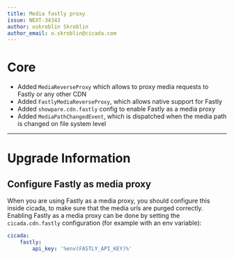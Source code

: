 ```yaml
---
title: Media fastly proxy
issue: NEXT-34343
author: oskroblin Skroblin
author_email: o.skroblin@cicada.com
---
```


# Core
* Added `MediaReverseProxy` which allows to proxy media requests to Fastly or any other CDN
* Added `FastlyMediaReverseProxy`, which allows native support for Fastly
* Added `showpare.cdn.fastly` config to enable Fastly as a media proxy
* Added `MediaPathChangedEvent`, which is dispatched when the media path is changed on file system level
___
# Upgrade Information
## Configure Fastly as media proxy
When you are using Fastly as a media proxy, you should configure this inside cicada, to make sure that the media urls are purged correctly.
Enabling Fastly as a media proxy can be done by setting the `cicada.cdn.fastly` configuration (for example with an env variable):

```yaml
cicada:
    fastly:
        api_key: '%env(FASTLY_API_KEY)%'
```
